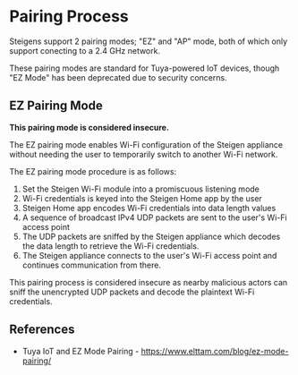<!--
  SPDX-FileCopyrightText: 2021 The Open Steigen Authors
  SPDX-License-Identifier: CC-BY-SA-4.0
-->

# Pairing Process

Steigens support 2 pairing modes; "EZ" and "AP" mode, both of which only support conecting to a 2.4 GHz network.

These pairing modes are standard for Tuya-powered IoT devices, though "EZ Mode" has been deprecated due to security concerns.

## EZ Pairing Mode

**This pairing mode is considered insecure.**

The EZ pairing mode enables Wi-Fi configuration of the Steigen appliance without needing the user to temporarily switch to another Wi-Fi network.

The EZ pairing mode procedure is as follows:

1. Set the Steigen Wi-Fi module into a promiscuous listening mode
2. Wi-Fi credentials is keyed into the Steigen Home app by the user
3. Steigen Home app encodes Wi-Fi credentials into data length values
4. A sequence of broadcast IPv4 UDP packets are sent to the user's Wi-Fi access point
5. The UDP packets are sniffed by the Steigen appliance which decodes the data length to retrieve the Wi-Fi credentials.
6. The Steigen appliance connects to the user's Wi-Fi access point and continues communication from there.

This pairing process is considered insecure as nearby malicious actors can sniff the unencrypted UDP packets and decode the plaintext Wi-Fi credentials.

## References

- Tuya IoT and EZ Mode Pairing - https://www.elttam.com/blog/ez-mode-pairing/
